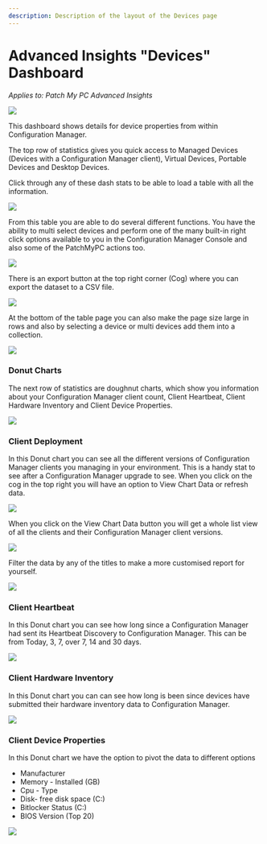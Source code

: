 ```yaml
---
description: Description of the layout of the Devices page
---
```


# Advanced Insights "Devices" Dashboard

_Applies to: Patch My PC Advanced Insights_

![](/_images/image-(507).png "")

This dashboard shows details for device properties from within Configuration Manager.

The top row of statistics gives you quick access to Managed Devices (Devices with a Configuration Manager client), Virtual Devices, Portable Devices and Desktop Devices.

Click through any of these dash stats to be able to load a table with all the information.

![](/_images/image-(492).png "")

From this table you are able to do several different functions.  You have the ability to multi select devices and perform one of the many built-in right click options available to you in the Configuration Manager Console and also some of the PatchMyPC actions too.

![](/_images/image-(510).png "")

There is an export button at the top right corner (Cog) where you can export the dataset to a CSV file.

![](/_images/image-(511).png "")

At the bottom of the table page you can also make the page size large in rows and also by selecting a device or multi devices add them into a collection.

![](/_images/image-(514).png "")

### Donut Charts

The next row of statistics are doughnut charts, which show you information about your Configuration Manager client count, Client Heartbeat, Client Hardware Inventory and Client Device Properties.

![](/_images/image-(515).png "")

### Client Deployment

In this Donut chart you can see all the different versions of Configuration Manager clients you managing in your environment.  This is a handy stat to see after a Configuration Manager upgrade to see.  When you click on the cog in the top right you will have an option to View Chart Data or refresh data.

![](/_images/image-(516).png "")

When you click on the View Chart Data button you will get a whole list view of all the clients and their Configuration Manager client versions.

![](/_images/image-(494).png "")

Filter the data by any of the titles to make a more customised report for yourself.

![](/_images/image-(495).png "")

### Client Heartbeat&#x20;

In this Donut chart you can see how long since a Configuration Manager had sent its Heartbeat Discovery to Configuration Manager.  This can be from Today, 3, 7, over 7, 14 and 30 days.

![](/_images/image-(520).png "")

### Client Hardware Inventory

In this Donut chart you can can see how long is been since devices have submitted their hardware inventory data to Configuration Manager.

![](/_images/image-(522).png "")

### Client Device Properties

In this Donut chart we have the option to pivot the data to different options

* Manufacturer
* Memory - Installed (GB)
* Cpu - Type
* Disk- free disk space (C:)
* Bitlocker Status (C:)
* BIOS Version (Top 20)

![](/_images/image-(523).png "")

